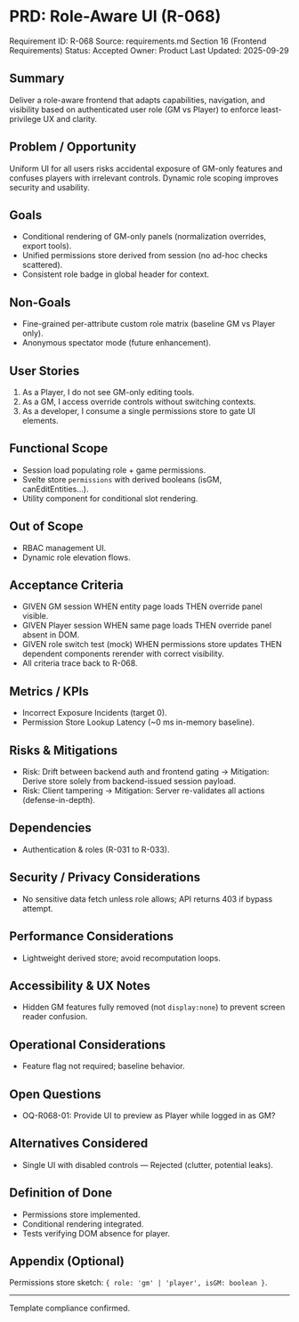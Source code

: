 # PRD: Role-Aware UI (R-068)

Requirement ID: R-068
Source: requirements.md Section 16 (Frontend Requirements)
Status: Accepted
Owner: Product
Last Updated: 2025-09-29

## Summary

Deliver a role-aware frontend that adapts capabilities, navigation, and visibility based on authenticated user role (GM vs Player) to enforce least-privilege UX and clarity.

## Problem / Opportunity

Uniform UI for all users risks accidental exposure of GM-only features and confuses players with irrelevant controls. Dynamic role scoping improves security and usability.

## Goals

- Conditional rendering of GM-only panels (normalization overrides, export tools).
- Unified permissions store derived from session (no ad-hoc checks scattered).
- Consistent role badge in global header for context.

## Non-Goals

- Fine-grained per-attribute custom role matrix (baseline GM vs Player only).
- Anonymous spectator mode (future enhancement).

## User Stories

1. As a Player, I do not see GM-only editing tools.
2. As a GM, I access override controls without switching contexts.
3. As a developer, I consume a single permissions store to gate UI elements.

## Functional Scope

- Session load populating role + game permissions.
- Svelte store `permissions` with derived booleans (isGM, canEditEntities...).
- Utility component for conditional slot rendering.

## Out of Scope

- RBAC management UI.
- Dynamic role elevation flows.

## Acceptance Criteria

- GIVEN GM session WHEN entity page loads THEN override panel visible.
- GIVEN Player session WHEN same page loads THEN override panel absent in DOM.
- GIVEN role switch test (mock) WHEN permissions store updates THEN dependent components rerender with correct visibility.
- All criteria trace back to R-068.

## Metrics / KPIs

- Incorrect Exposure Incidents (target 0).
- Permission Store Lookup Latency (~0 ms in-memory baseline).

## Risks & Mitigations

- Risk: Drift between backend auth and frontend gating → Mitigation: Derive store solely from backend-issued session payload.
- Risk: Client tampering → Mitigation: Server re-validates all actions (defense-in-depth).

## Dependencies

- Authentication & roles (R-031 to R-033).

## Security / Privacy Considerations

- No sensitive data fetch unless role allows; API returns 403 if bypass attempt.

## Performance Considerations

- Lightweight derived store; avoid recomputation loops.

## Accessibility & UX Notes

- Hidden GM features fully removed (not `display:none`) to prevent screen reader confusion.

## Operational Considerations

- Feature flag not required; baseline behavior.

## Open Questions

- OQ-R068-01: Provide UI to preview as Player while logged in as GM?

## Alternatives Considered

- Single UI with disabled controls — Rejected (clutter, potential leaks).

## Definition of Done

- Permissions store implemented.
- Conditional rendering integrated.
- Tests verifying DOM absence for player.

## Appendix (Optional)

Permissions store sketch: `{ role: 'gm' | 'player', isGM: boolean }`.

---
Template compliance confirmed.
